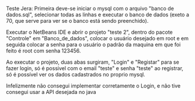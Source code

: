 Teste Jera:
Primeira deve-se iniciar o mysql com o arquivo "banco de dados.sql", selecionar todas as linhas e executar o banco de dados
	(exeto a 70, que serve para ver se o banco está sendo preenchido).

Executar o NetBeans IDE e abrir o projeto "teste 2", dentro do pacote "Controle" em "Banco_de_dados", colocar o usuário desejado em root e em seguida colocar a senha para o usuário
	o padrão da maquina em que foi feito é root com senha 123456.

Ao executar o projeto, duas abas surgiram, "Login" e "Registar"
	para se fazer login, só é possivel com o email "teste" e senha "teste"
	ao registrar, só é possível ver os dados cadastrados no proprio mysql.

Infelizmente não consegui implementar corretamente o Login, e não tive consegui usar a API desejada no java
